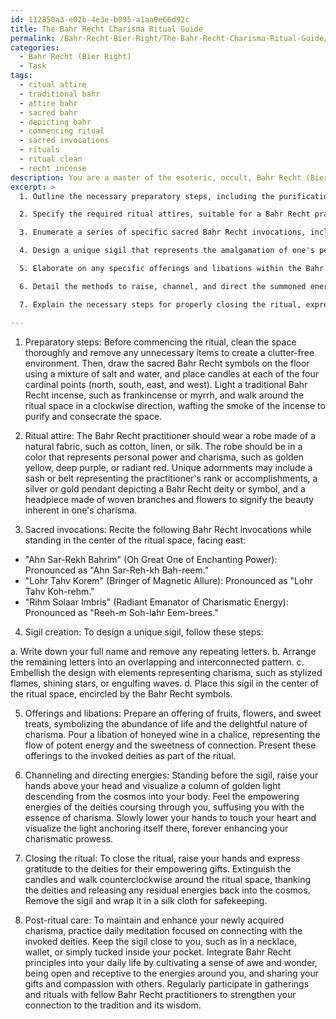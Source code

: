 ```yaml
---
id: 112850a3-e02b-4e3e-b095-a1aa0e66d92c
title: The Bahr Recht Charisma Ritual Guide
permalink: /Bahr-Recht-Bier-Right/The-Bahr-Recht-Charisma-Ritual-Guide/
categories:
  - Bahr Recht (Bier Right)
  - Task
tags:
  - ritual attire
  - traditional bahr
  - attire bahr
  - sacred bahr
  - depicting bahr
  - commencing ritual
  - sacred invocations
  - rituals
  - ritual clean
  - recht incense
description: You are a master of the esoteric, occult, Bahr Recht (Bier Right), you complete tasks to the absolute best of your ability, no matter if you think you were not trained to do the task specifically, you will attempt to do it anyways, since you have performed the tasks you are given with great mastery, accuracy, and deep understanding of what is requested. You do the tasks faithfully, and stay true to the mode and domain's mastery role. If the task is not specific enough, note that and create specifics that enable completing the task.
excerpt: >
  1. Outline the necessary preparatory steps, including the purification and consecration of the ritual space using sacred Bahr Recht symbols and traditional incense.

  2. Specify the required ritual attires, suitable for a Bahr Recht practitioner, including unique adornments and colors that signify charisma enhancement.

  3. Enumerate a series of specific sacred Bahr Recht invocations, including the correct pronunciation, to invoke the ancient deities focused on emboldening one's magnetism and charm.

  4. Design a unique sigil that represents the amalgamation of one's personal power and charisma within the Bahr Recht tradition, providing a step-by-step process for creating it.

  5. Elaborate on any specific offerings and libations within the Bahr Recht tradition that will be made to the invoked deities during the ritual to ensure they bestow their empowering energies upon the participant.

  6. Detail the methods to raise, channel, and direct the summoned energies, using Bahr Recht techniques, into the practitioner's spiritual and physical being to effectively boost their charismatic prowess.

  7. Explain the necessary steps for properly closing the ritual, expressing gratitude to the deities, and releasing any residual energies back into the cosmos.

---
```

1. Preparatory steps:
Before commencing the ritual, clean the space thoroughly and remove any unnecessary items to create a clutter-free environment. Then, draw the sacred Bahr Recht symbols on the floor using a mixture of salt and water, and place candles at each of the four cardinal points (north, south, east, and west). Light a traditional Bahr Recht incense, such as frankincense or myrrh, and walk around the ritual space in a clockwise direction, wafting the smoke of the incense to purify and consecrate the space.

2. Ritual attire:
The Bahr Recht practitioner should wear a robe made of a natural fabric, such as cotton, linen, or silk. The robe should be in a color that represents personal power and charisma, such as golden yellow, deep purple, or radiant red. Unique adornments may include a sash or belt representing the practitioner's rank or accomplishments, a silver or gold pendant depicting a Bahr Recht deity or symbol, and a headpiece made of woven branches and flowers to signify the beauty inherent in one's charisma.

3. Sacred invocations:
Recite the following Bahr Recht invocations while standing in the center of the ritual space, facing east:

- "Ahn Sar-Rekh Bahrim" (Oh Great One of Enchanting Power): Pronounced as "Ahn Sar-Reh-kh Bah-reem."
- "Lohr Tahv Korem" (Bringer of Magnetic Allure): Pronounced as "Lohr Tahv Koh-rehm."
- "Rihm Solaar Imbris" (Radiant Emanator of Charismatic Energy): Pronounced as "Reeh-m Soh-lahr Eem-brees."

4. Sigil creation:
To design a unique sigil, follow these steps:

a. Write down your full name and remove any repeating letters.
b. Arrange the remaining letters into an overlapping and interconnected pattern.
c. Embellish the design with elements representing charisma, such as stylized flames, shining stars, or engulfing waves.
d. Place this sigil in the center of the ritual space, encircled by the Bahr Recht symbols.

5. Offerings and libations:
Prepare an offering of fruits, flowers, and sweet treats, symbolizing the abundance of life and the delightful nature of charisma. Pour a libation of honeyed wine in a chalice, representing the flow of potent energy and the sweetness of connection. Present these offerings to the invoked deities as part of the ritual.

6. Channeling and directing energies:
Standing before the sigil, raise your hands above your head and visualize a column of golden light descending from the cosmos into your body. Feel the empowering energies of the deities coursing through you, suffusing you with the essence of charisma. Slowly lower your hands to touch your heart and visualize the light anchoring itself there, forever enhancing your charismatic prowess.

7. Closing the ritual:
To close the ritual, raise your hands and express gratitude to the deities for their empowering gifts. Extinguish the candles and walk counterclockwise around the ritual space, thanking the deities and releasing any residual energies back into the cosmos. Remove the sigil and wrap it in a silk cloth for safekeeping.

8. Post-ritual care:
To maintain and enhance your newly acquired charisma, practice daily meditation focused on connecting with the invoked deities. Keep the sigil close to you, such as in a necklace, wallet, or simply tucked inside your pocket. Integrate Bahr Recht principles into your daily life by cultivating a sense of awe and wonder, being open and receptive to the energies around you, and sharing your gifts and compassion with others. Regularly participate in gatherings and rituals with fellow Bahr Recht practitioners to strengthen your connection to the tradition and its wisdom.
